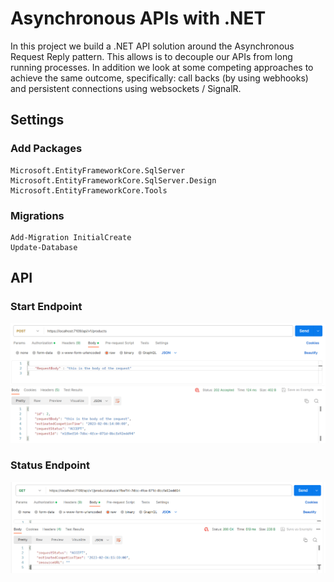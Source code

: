# Asynchronous APIs with .NET

In this project we build a .NET API solution around the Asynchronous Request Reply pattern. This allows is to decouple our APIs from long running processes. In addition we look at some competing approaches to achieve the same outcome, specifically: call backs (by using webhooks) and persistent connections using websockets / SignalR.

## Settings

### Add Packages
```
Microsoft.EntityFrameworkCore.SqlServer
Microsoft.EntityFrameworkCore.SqlServer.Design
Microsoft.EntityFrameworkCore.Tools
```

### Migrations
```
Add-Migration InitialCreate
Update-Database
```

## API

### Start Endpoint

<img src="/pictures/api.png" title="superhero api"  width="900">

### Status Endpoint

<img src="/pictures/api2.png" title="superhero api"  width="900">

